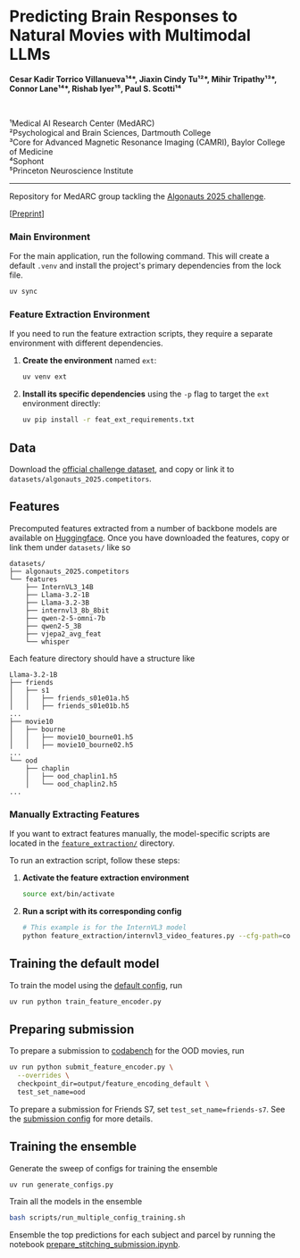 # Predicting Brain Responses to Natural Movies with Multimodal LLMs

**Cesar Kadir Torrico Villanueva¹⁴\*, Jiaxin Cindy Tu¹²\*, Mihir Tripathy¹³\*, Connor Lane¹⁴\*, Rishab Iyer¹⁵, Paul S. Scotti¹⁴**

<br>

¹Medical AI Research Center (MedARC)  
²Psychological and Brain Sciences, Dartmouth College  
³Core for Advanced Magnetic Resonance Imaging (CAMRI), Baylor College of Medicine  
⁴Sophont  
⁵Princeton Neuroscience Institute

---

Repository for MedARC group tackling the [Algonauts 2025 challenge](https://algonautsproject.com/). 

[[Preprint](https://arxiv.org/abs/2507.19956)]

### Main Environment

For the main application, run the following command. This will create a default `.venv` and install the project's primary dependencies from the lock file.

```sh
uv sync
```

### Feature Extraction Environment

If you need to run the feature extraction scripts, they require a separate environment with different dependencies.

1.  **Create the environment** named `ext`:
    ```sh
    uv venv ext
    ```
2.  **Install its specific dependencies** using the `-p` flag to target the `ext` environment directly:
    ```sh
    uv pip install -r feat_ext_requirements.txt
    ```

## Data

Download the [official challenge dataset](https://github.com/courtois-neuromod/algonauts_2025.competitors), and copy or link it to `datasets/algonauts_2025.competitors`.

## Features

Precomputed features extracted from a number of backbone models are available on [Huggingface](https://huggingface.co/datasets/medarc/algonauts_2025.features). Once you have downloaded the features, copy or link them under `datasets/` like so

<!-- TODO: update with all features we used. -->

```
datasets/
├── algonauts_2025.competitors
└── features
    ├── InternVL3_14B
    ├── Llama-3.2-1B
    ├── Llama-3.2-3B
    ├── internvl3_8b_8bit
    ├── qwen-2-5-omni-7b
    ├── qwen2-5_3B
    ├── vjepa2_avg_feat
    └── whisper
```

Each feature directory should have a structure like

```
Llama-3.2-1B
├── friends
│   ├── s1
│   │   ├── friends_s01e01a.h5
│   │   ├── friends_s01e01b.h5
...
├── movie10
│   ├── bourne
│   │   ├── movie10_bourne01.h5
│   │   ├── movie10_bourne02.h5
...
└── ood
    ├── chaplin
    │   ├── ood_chaplin1.h5
    │   └── ood_chaplin2.h5
...
```

### Manually Extracting Features

If you want to extract features manually, the model-specific scripts are located in the [`feature_extraction/`](./feature_extraction/) directory.

To run an extraction script, follow these steps:

1.  **Activate the feature extraction environment**

    ```sh
    source ext/bin/activate
    ```

2.  **Run a script with its corresponding config**

    ```sh
    # This example is for the InternVL3 model
    python feature_extraction/internvl3_video_features.py --cfg-path=config/default_internvl3_features.yaml
    ```
## Training the default model

To train the model using the [default config](config/default_feature_encoding.yaml), run

```sh
uv run python train_feature_encoder.py
```

## Preparing submission

To prepare a submission to [codabench](https://www.codabench.org/competitions/9483/) for the OOD movies, run

```bash
uv run python submit_feature_encoder.py \
  --overrides \
  checkpoint_dir=output/feature_encoding_default \
  test_set_name=ood
```

To prepare a submission for Friends S7, set `test_set_name=friends-s7`. See the [submission config](config/default_submission.yaml) for more details.

## Training the ensemble

Generate the sweep of configs for training the ensemble

```bash
uv run generate_configs.py
```

Train all the models in the ensemble

```bash
bash scripts/run_multiple_config_training.sh
```

Ensemble the top predictions for each subject and parcel by running the notebook [prepare_stitching_submission.ipynb](prepare_stitching_submission.ipynb).
